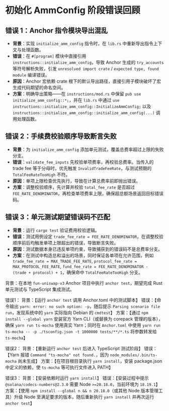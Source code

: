 # 初始化 AmmConfig 阶段错误回顾

## 错误 1：Anchor 指令模块导出混乱
- **背景**：实现 `initialize_amm_config` 指令时，在 `lib.rs` 中重新导出指令上下文与处理函数。
- **错误**：在 `#[program]` 模块中直接引用 `instructions::initialize_amm_config`，导致 Anchor 生成的 `try_accounts` 等符号解析失败，引发 `unresolved import crate` / `expected type, found module` 编译错误。
- **原因**：Anchor 宏依赖 crate 根下的默认导出路径，直接引用子模块破坏了宏生成代码期望的命名空间。
- **方案**：明确导出策略——在 `instructions/mod.rs` 中保留 `pub use initialize_amm_config::*;`，并在 `lib.rs` 中通过 `use instructions::initialize_amm_config::InitializeAmmConfig;` 以及 `instructions::initialize_amm_config::initialize_amm_config(...)` 调用处理函数。

## 错误 2：手续费校验顺序导致断言失败
- **背景**：为 `initialize_amm_config` 添加单元测试，覆盖总费率超过上限的失败分支。
- **错误**：`validate_fee_inputs` 先校验单项费率，再校验总费率。当传入的 trade fee 等于分母时，优先触发 `InvalidTradeFeeRate`，与测试预期的 `TotalFeeRateTooHigh` 不符。
- **原因**：单项上限检查优先执行，导致在计算总费率前即抛出错误。
- **方案**：调整校验顺序，先计算并校验 `total_fee_rate` 是否超过 `FEE_RATE_DENOMINATOR`，再检查单项费率上限，确保超总额场景返回目标错误码。


## 错误 3：单元测试期望错误码不匹配
- **背景**：运行 `cargo test` 验证费用校验逻辑。
- **错误**：测试用例设定 `trade_fee_rate = FEE_RATE_DENOMINATOR`，在调整校验顺序前后均触发单项上限超出的错误，导致断言失败。
- **原因**：测试数据本身已违反单项约束，导致捕获到的错误码不是总费率分支。
- **方案**：在测试中构造总和溢出的场景，同时保证各单项在允许范围，例如 `trade_fee_rate = MAX_TRADE_FEE_RATE`, `protocol_fee_rate = MAX_PROTOCOL_FEE_RATE`, `fund_fee_rate = FEE_RATE_DENOMINATOR - (trade + protocol) + 1`，确保命中 `TotalFeeRateTooHigh` 分支。




背景：在本地 `fun-uniswap-v3` Anchor 项目中执行 `anchor test`，期望完成 Rust 单元测试与 TypeScript 集成测试。

错误1：
背景：【运行 `anchor test` 调用 Anchor.toml 中的测试脚本】
错误：【命令输出 `yarn: error: no such option: -p`，随后提示 `Parsing scenario file run`，发现系统中的 `yarn` 实际指向 Debian 的 `cmdtest`】
方案：【通过 `npm install --global yarn` 安装官方 Yarn CLI（或替换为 corepack 管理的版本），确保 `yarn run ts-mocha` 使用真实 Yarn；同时在 `Anchor.toml` 中使用 `yarn run ts-mocha -- -p ./tsconfig.json -t 1000000 tests/**/*.ts` 将参数转发给 `ts-mocha`】

错误2：
背景：【重新运行 `anchor test` 后进入 TypeScript 测试阶段】
错误：【Yarn 报错 `Command "ts-mocha" not found.`，因为 `node_modules/.bin/ts-mocha` 尚未生成】
方案：【在项目根目录执行 `yarn install`，安装 package.json 中定义的依赖，使 `ts-mocha` 等可执行文件进入 PATH】

错误3：
背景：【安装依赖时运行 `yarn install`】
错误：【安装过程中提示 `@solana/codecs-numbers@2.3.0` 需要 Node `>=20.18.0`，当前环境为 `18.19.1`】
方案：【使用 `npm install --global n && n 20.18.0`（或其他 Node 版本管理工具）升级 Node 至满足要求的版本，随后重新执行 `yarn install` 并再次运行 `anchor test`】

